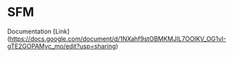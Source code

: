 # SFM
Documentation [Link] (https://docs.google.com/document/d/1NXahf9stOBMKMJIL7OOlKV_OG1vI-gTE2GOPAMyc_mo/edit?usp=sharing) 

